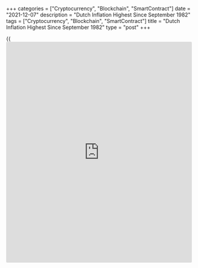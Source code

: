 +++
categories = ["Cryptocurrency", "Blockchain", "SmartContract"]
date = "2021-12-07"
description = "Dutch Inflation Highest Since September 1982"
tags = ["Cryptocurrency", "Blockchain", "SmartContract"]
title = "Dutch Inflation Highest Since September 1982"
type = "post"
+++

{{<iframe id="large-banner" src="https://www.bounty.group/#slide=18.0" width="100%" height="600" scrolling="no" style="border: 0px solid rgb(216, 221, 230); border-radius: 3px;">}}

Dutch consumer price inflation increased to the highest since September
1982, data from the Central Bureau of Statistics showed on Tuesday.

The consumer price index rose 5.2 percent year-on-year in November,
following a 3.4 percent increase in October.

The latest inflation was mainly due to higher prices for gas and
electricity, motor fuels, foods and clothing, the agency said.

Prices for energy rose further in November.

Inflation based on the Harmonized Index of Consumer Prices, or HICP,
rose to 5.9 percent in November from 3.7 percent in the previous month.

For comments and feedback [contact](https://www.playgroundfx.com/contact/): editorial@rtt[news](https://www.letsplayfx.com/blog/forex-news-website/).com

[Economic News][1]

 **What parts of the world are seeing the best (and worst) economic
performances lately? Click[here][2] to check out our [Econ Scorecard][2]
and find out! See up-to-the-moment [ranking](https://www.playgroundfx.com/blog/crypto-exchange-ranking/)s for the best and worst
performers in [GDP][2], [unemployment rate][3], [inflation][4] and much
more.**

   1. www.rtt[news](https://www.letsplayfx.com/blog/forex-news-website/).com/Content/EconomicNews.aspx
   2. www.rtt[news](https://www.letsplayfx.com/blog/forex-news-website/).com/economic-scorecard/world-rank/GDP/highest-performance.aspx
   3. www.rtt[news](https://www.letsplayfx.com/blog/forex-news-website/).com/economic-scorecard/world-rank/unemployment-rate/lowest-performance.aspx
   4. www.rtt[news](https://www.letsplayfx.com/blog/forex-news-website/).com/economic-scorecard/world-rank/CPI/highest-performance.aspx